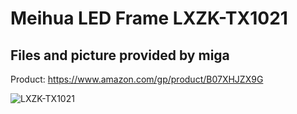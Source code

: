 # Meihua LED Frame LXZK-TX1021

## Files and picture provided by miga

Product: https://www.amazon.com/gp/product/B07XHJZX9G

![LXZK-TX1021](https://user-images.githubusercontent.com/57457139/183382856-32e858f3-2b44-4e3a-bc57-eccf071b571e.jpg)

